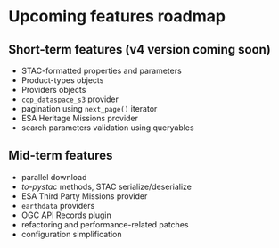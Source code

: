 # Upcoming features roadmap

## Short-term features (v4 version coming soon)

- STAC-formatted properties and parameters
- Product-types objects
- Providers objects
- `cop_dataspace_s3` provider
- pagination using `next_page()` iterator
- ESA Heritage Missions provider
- search parameters validation using queryables

## Mid-term features

- parallel download
- *to-pystac* methods, STAC serialize/deserialize
- ESA Third Party Missions provider
- `earthdata` providers
- OGC API Records plugin
- refactoring and performance-related patches
- configuration simplification
